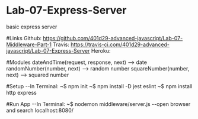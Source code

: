 # Lab-07-Express-Server
basic express server

#Links
Github: https://github.com/401d29-advanced-javascript/Lab-07-Middleware-Part-1
Travis: https://travis-ci.com/401d29-advanced-javascript/Lab-07-Express-Server
Heroku:

#Modules
dateAndTime(request, response, next) --> date
randomNumber(number, next) --> random number
squareNumber(number, next) --> squared number


#Setup
--In Terminal:
~$ npm init
~$ npm install -D jest eslint
~$ npm install http express

#Run App
--In Terminal:
~$ nodemon middleware/server.js
--open browser and search localhost:8080/

